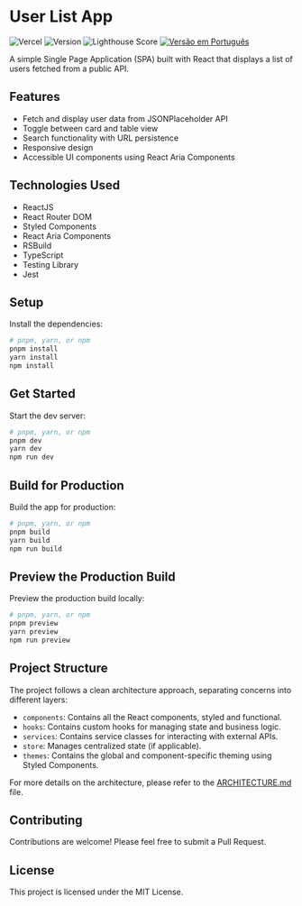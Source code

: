 # User List App

![Vercel](https://vercelbadge.vercel.app/api/dwrp/user-view)
![Version](https://img.shields.io/github/package-json/v/dwrp/user-view)
![Lighthouse Score](https://img.shields.io/badge/lighthouse-100%2F100-brightgreen)
[![Versão em Português](https://img.shields.io/badge/readme-PT--BR-blue)](./docs/README.pt.md)

A simple Single Page Application (SPA) built with React that displays a list of users fetched from a public API.

## Features

- Fetch and display user data from JSONPlaceholder API
- Toggle between card and table view
- Search functionality with URL persistence
- Responsive design
- Accessible UI components using React Aria Components

## Technologies Used

- ReactJS
- React Router DOM
- Styled Components
- React Aria Components
- RSBuild
- TypeScript
- Testing Library
- Jest

## Setup

Install the dependencies:

```bash
# pnpm, yarn, or npm
pnpm install
yarn install
npm install
```

## Get Started

Start the dev server:

```bash
# pnpm, yarn, or npm
pnpm dev
yarn dev
npm run dev
```

## Build for Production

Build the app for production:

```bash
# pnpm, yarn, or npm
pnpm build
yarn build
npm run build
```

## Preview the Production Build

Preview the production build locally:

```bash
# pnpm, yarn, or npm
pnpm preview
yarn preview
npm run preview
```

## Project Structure

The project follows a clean architecture approach, separating concerns into different layers:

- `components`: Contains all the React components, styled and functional.
- `hooks`: Contains custom hooks for managing state and business logic.
- `services`: Contains service classes for interacting with external APIs.
- `store`: Manages centralized state (if applicable).
- `themes`: Contains the global and component-specific theming using Styled Components.

For more details on the architecture, please refer to the [ARCHITECTURE.md](./docs/ARCHITECTURE.md) file.

## Contributing

Contributions are welcome! Please feel free to submit a Pull Request.

## License

This project is licensed under the MIT License.

